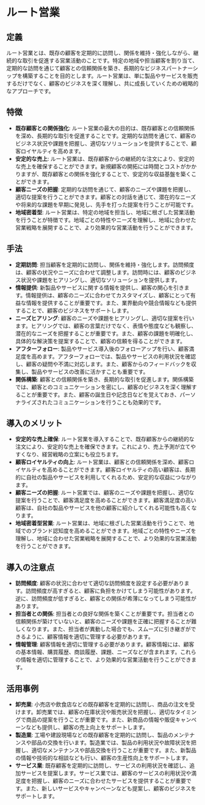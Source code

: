 # ルート営業

## 定義
ルート営業とは、既存の顧客を定期的に訪問し、関係を維持・強化しながら、継続的な取引を促進する営業活動のことです。特定の地域や担当顧客を割り当て、定期的な訪問を通じて顧客との信頼関係を築き、長期的なビジネスパートナーシップを構築することを目的とします。ルート営業は、単に製品やサービスを販売するだけでなく、顧客のビジネスを深く理解し、共に成長していくための戦略的なアプローチです。

## 特徴
- **既存顧客との関係強化**: ルート営業の最大の目的は、既存顧客との信頼関係を深め、長期的な取引を促進することです。定期的な訪問を通じて、顧客のビジネス状況や課題を把握し、適切なソリューションを提供することで、顧客ロイヤルティを高めます。
- **安定的な売上**: ルート営業は、既存顧客からの継続的な注文により、安定的な売上を確保することができます。新規顧客の開拓には時間とコストがかかりますが、既存顧客との関係を強化することで、安定的な収益基盤を築くことができます。
- **顧客ニーズの把握**: 定期的な訪問を通じて、顧客のニーズや課題を把握し、適切な提案を行うことができます。顧客との対話を通じて、潜在的なニーズや将来的な課題を早期に発見し、先手を打った提案を行うことが可能です。
- **地域密着型**: ルート営業は、特定の地域を担当し、地域に根ざした営業活動を行うことが特徴です。地域ごとの特性やニーズを理解し、地域に合わせた営業戦略を展開することで、より効果的な営業活動を行うことができます。

## 手法
- **定期訪問**: 担当顧客を定期的に訪問し、関係を維持・強化します。訪問頻度は、顧客の状況やニーズに合わせて調整します。訪問時には、顧客のビジネス状況や課題をヒアリングし、適切なソリューションを提供します。
- **情報提供**: 新製品やサービスに関する情報を提供し、顧客の関心を引きます。情報提供は、顧客のニーズに合わせてカスタマイズし、顧客にとって有益な情報を提供することが重要です。また、業界動向や競合情報なども提供することで、顧客のビジネスをサポートします。
- **ニーズヒアリング**: 顧客のニーズや課題をヒアリングし、適切な提案を行います。ヒアリングでは、顧客の言葉だけでなく、表情や態度なども観察し、潜在的なニーズを把握することが重要です。また、顧客の課題を明確化し、具体的な解決策を提案することで、顧客の信頼を得ることができます。
- **アフターフォロー**: 製品やサービス導入後のフォローアップを行い、顧客満足度を高めます。アフターフォローでは、製品やサービスの利用状況を確認し、顧客の疑問や不満に対応します。また、顧客からのフィードバックを収集し、製品やサービスの改善に活かすことも重要です。
- **関係構築**: 顧客との信頼関係を築き、長期的な取引を促進します。関係構築では、顧客とのコミュニケーションを密にし、顧客のビジネスを深く理解することが重要です。また、顧客の誕生日や記念日などを覚えておき、パーソナライズされたコミュニケーションを行うことも効果的です。

## 導入のメリット
- **安定的な売上確保**: ルート営業を導入することで、既存顧客からの継続的な注文により、安定的な売上を確保できます。これにより、売上予測が立てやすくなり、経営戦略の立案にも役立ちます。
- **顧客ロイヤルティの向上**: ルート営業は、顧客との信頼関係を深め、顧客ロイヤルティを高めることができます。顧客ロイヤルティの高い顧客は、長期的に自社の製品やサービスを利用してくれるため、安定的な収益につながります。
- **顧客ニーズの把握**: ルート営業では、顧客のニーズや課題を把握し、適切な提案を行うことで、顧客満足度を高めることができます。顧客満足度の高い顧客は、自社の製品やサービスを他の顧客に紹介してくれる可能性も高くなります。
- **地域密着型営業**: ルート営業は、地域に根ざした営業活動を行うことで、地域でのブランド認知度を高めることができます。地域ごとの特性やニーズを理解し、地域に合わせた営業戦略を展開することで、より効果的な営業活動を行うことができます。

## 導入の注意点
- **訪問頻度**: 顧客の状況に合わせて適切な訪問頻度を設定する必要があります。訪問頻度が高すぎると、顧客に負担をかけてしまう可能性があります。逆に、訪問頻度が低すぎると、顧客との関係が希薄になってしまう可能性があります。
- **担当者との関係**: 担当者との良好な関係を築くことが重要です。担当者との信頼関係が築けていないと、顧客のニーズや課題を正確に把握することが難しくなります。また、担当者が異動した場合でも、スムーズに引き継ぎができるように、顧客情報を適切に管理する必要があります。
- **情報管理**: 顧客情報を適切に管理する必要があります。顧客情報には、顧客の基本情報、購買履歴、商談履歴、課題、ニーズなどが含まれます。これらの情報を適切に管理することで、より効果的な営業活動を行うことができます。

## 活用事例
- **卸売業**: 小売店や飲食店などの既存顧客を定期的に訪問し、商品の注文を受けます。卸売業では、顧客の在庫状況や販売状況を把握し、適切なタイミングで商品の提案を行うことが重要です。また、新商品の情報や販促キャンペーンなども提供し、顧客の売上向上をサポートします。
- **製造業**: 工場や建設現場などの既存顧客を定期的に訪問し、製品のメンテナンスや部品の交換を行います。製造業では、製品の利用状況や故障状況を把握し、適切なメンテナンスや部品交換を行うことが重要です。また、新製品の情報や技術的な相談なども行い、顧客の生産性向上をサポートします。
- **サービス業**: 既存顧客を定期的に訪問し、サービスの利用状況を確認し、追加サービスを提案します。サービス業では、顧客のサービスの利用状況や満足度を把握し、顧客のニーズに合わせたサービスを提供することが重要です。また、新しいサービスやキャンペーンなども提案し、顧客のビジネスをサポートします。